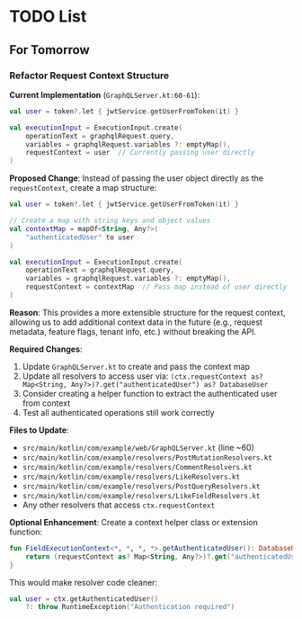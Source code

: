 # TODO List

## For Tomorrow

### Refactor Request Context Structure

**Current Implementation** (`GraphQLServer.kt:60-61`):
```kotlin
val user = token?.let { jwtService.getUserFromToken(it) }

val executionInput = ExecutionInput.create(
    operationText = graphqlRequest.query,
    variables = graphqlRequest.variables ?: emptyMap(),
    requestContext = user  // Currently passing user directly
)
```

**Proposed Change**:
Instead of passing the user object directly as the `requestContext`, create a map structure:

```kotlin
val user = token?.let { jwtService.getUserFromToken(it) }

// Create a map with string keys and object values
val contextMap = mapOf<String, Any?>(
    "authenticatedUser" to user
)

val executionInput = ExecutionInput.create(
    operationText = graphqlRequest.query,
    variables = graphqlRequest.variables ?: emptyMap(),
    requestContext = contextMap  // Pass map instead of user directly
)
```

**Reason**: This provides a more extensible structure for the request context, allowing us to add additional context data in the future (e.g., request metadata, feature flags, tenant info, etc.) without breaking the API.

**Required Changes**:
1. Update `GraphQLServer.kt` to create and pass the context map
2. Update all resolvers to access user via: `(ctx.requestContext as? Map<String, Any?>)?.get("authenticatedUser") as? DatabaseUser`
3. Consider creating a helper function to extract the authenticated user from context
4. Test all authenticated operations still work correctly

**Files to Update**:
- `src/main/kotlin/com/example/web/GraphQLServer.kt` (line ~60)
- `src/main/kotlin/com/example/resolvers/PostMutationResolvers.kt`
- `src/main/kotlin/com/example/resolvers/CommentResolvers.kt`
- `src/main/kotlin/com/example/resolvers/LikeResolvers.kt`
- `src/main/kotlin/com/example/resolvers/PostQueryResolvers.kt`
- `src/main/kotlin/com/example/resolvers/LikeFieldResolvers.kt`
- Any other resolvers that access `ctx.requestContext`

**Optional Enhancement**:
Create a context helper class or extension function:
```kotlin
fun FieldExecutionContext<*, *, *, *>.getAuthenticatedUser(): DatabaseUser? {
    return (requestContext as? Map<String, Any?>)?.get("authenticatedUser") as? DatabaseUser
}
```

This would make resolver code cleaner:
```kotlin
val user = ctx.getAuthenticatedUser()
    ?: throw RuntimeException("Authentication required")
```
